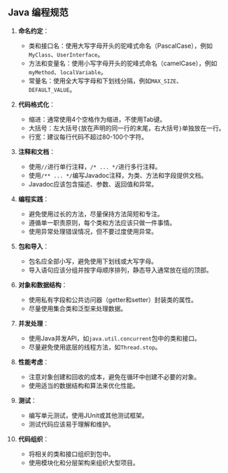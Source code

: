 ## Java 编程规范

1. **命名约定**：
   - 类和接口名：使用大写字母开头的驼峰式命名（PascalCase），例如`MyClass`、`UserInterface`。
   - 方法和变量名：使用小写字母开头的驼峰式命名（camelCase），例如`myMethod`、`localVariable`。
   - 常量名：使用全大写字母和下划线分隔，例如`MAX_SIZE`、`DEFAULT_VALUE`。

2. **代码格式化**：
   - 缩进：通常使用4个空格作为缩进，不使用Tab键。
   - 大括号：左大括号`{`放在声明的同一行的末尾，右大括号`}`单独放在一行。
   - 行宽：建议每行代码不超过80-100个字符。

3. **注释和文档**：
   - 使用`//`进行单行注释，`/* ... */`进行多行注释。
   - 使用`/** ... */`编写Javadoc注释，为类、方法和字段提供文档。
   - Javadoc应该包含描述、参数、返回值和异常。

4. **编程实践**：
   - 避免使用过长的方法，尽量保持方法简短和专注。
   - 遵循单一职责原则，每个类和方法应该只做一件事情。
   - 使用异常处理错误情况，但不要过度使用异常。

5. **包和导入**：
   - 包名应全部小写，避免使用下划线或大写字母。
   - 导入语句应该分组并按字母顺序排列，静态导入通常放在组的顶部。

6. **对象和数据结构**：
   - 使用私有字段和公共访问器（getter和setter）封装类的属性。
   - 尽量使用集合类和泛型来处理数据。

7. **并发处理**：
   - 使用Java并发API，如`java.util.concurrent`包中的类和接口。
   - 尽量避免使用底层的线程方法，如`Thread.stop`。

8. **性能考虑**：
   - 注意对象创建和回收的成本，避免在循环中创建不必要的对象。
   - 使用适当的数据结构和算法来优化性能。

9. **测试**：
   - 编写单元测试，使用JUnit或其他测试框架。
   - 测试代码应该易于理解和维护。

10. **代码组织**：
    - 将相关的类和接口组织到包中。
    - 使用模块化和分层架构来组织大型项目。
